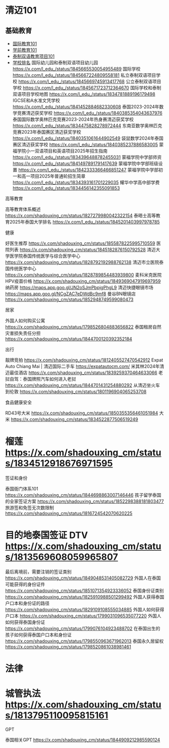 # 清迈101

## 基础教育

- [国际教育101](https://x.com/l_edu_/status/1845673590215385286)
- [学前教育101](https://x.com/l_edu_/status/1844893677371654612)
- [泰制双语教育项目101](https://x.com/l_edu_/status/1844898047567986701)
- [学校排名](https://x.com/l_edu_/status/1840386652256215501)
国际幼儿园和泰制双语项目幼儿园 https://x.com/l_edu_/status/1845665530054955489
国际学校 https://x.com/l_edu_/status/1845667224809558181
私立泰制双语项目学校 https://x.com/l_edu_/status/1845669745913417768
公立泰制双语项目学校 https://x.com/l_edu_/status/1845671723712364670
国际学校和泰制双语项目学校地图 https://x.com/l_edu_/status/1834781889196179498
IGCSE和A水准文凭学校 https://x.com/l_edu_/status/1841452884682330608
泰国2023-2024年数学竞赛清迈获奖学校 https://x.com/l_edu_/status/1840385354043637976
泰国国际数学奥林匹克竞赛2023-2024年热身赛清迈获奖学校 https://x.com/l_edu_/status/1834475828278972444
东南亚数学奥林匹克竞赛2023年泰国赛区清迈获奖学校 https://x.com/l_edu_/status/1840351061644902549
袋鼠数学2024年泰国赛区清迈获奖学校 https://x.com/l_edu_/status/1840385237886583005
蒙福学院小一双语项目和英语项目2025年招生指南 https://x.com/l_edu_/status/1834396488782455031
蒙福学院中学部师资 https://x.com/l_edu_/status/1841497891791417639
蒙福学院中学部班级设置 https://x.com/l_edu_/status/1842333366466851247
蒙福学院中学部初一和高一项目2025年普通轮招生简章 https://x.com/l_edu_/status/1834393161701229035
耀华中学高中部学费 https://x.com/l_edu_/status/1834456142355091853

高等教育

高等教育体系概述 https://x.com/shadouxing_cm/status/1827279980042322154
泰晤士高等教育2025年泰国大学排名 https://x.com/l_edu_/status/1845201403997978785

健康

好医生推荐 https://x.com/shadouxing_cm/status/1855878225995710559
医院列表 https://x.com/shadouxing_cm/status/1845182876150792528
清迈大学医学院泰国传统医学与综合医学中心 https://x.com/shadouxing_cm/status/1828792192988762138
清迈市立医院泰国传统医学中心 https://x.com/shadouxing_cm/status/1828789854483939800
麦科米克医院HPV疫苗价格 https://x.com/shadouxing_cm/status/1849369047919697959
纳药房 https://maps.app.goo.gl/JN2oSJmPbpjgPhgL9
清迈快捷眼镜市场 https://maps.app.goo.gl/NCgZAC7eDWdBc9mf8
曼谷BN眼镜店 https://x.com/shadouxing_cm/status/1852948749599080473

居家

外国人如何购买公寓 https://x.com/shadouxing_cm/status/1798526804883656822
泰国租房自然灾害损失责任分担 https://x.com/shadouxing_cm/status/1844700120392352184

出行

靓牌竞拍 https://x.com/shadouxing_cm/status/1812405527470542912
Expat Auto Chiang Mai | 清迈国际二手车 https://expatautocm.com/
米其林2024年清迈最佳酒店 https://x.com/shadouxing_cm/status/1839259370464633066
老挝自驾：泰国牌照汽车如何进入老挝 https://x.com/shadouxing_cm/status/1844701431254880292
从清迈坐火车到伦敦 https://x.com/shadouxing_cm/status/1801196904065253708

食品健康安全

RD43号大米 https://x.com/shadouxing_cm/status/1850355356461051984
大米 https://x.com/shadouxing_cm/status/1834522877506519249
# 榴莲 https://x.com/shadouxing_cm/status/1834512918676971595

签证和身份

泰国衙门体系101 https://x.com/shadouxing_cm/status/1844698863007146446
孩子留学泰国的全家签证方案 https://x.com/shadouxing_cm/status/1852298388181803477
旅游签和免签无次数限制 https://x.com/shadouxing_cm/status/1816724542070620225
# 目的地泰国签证 DTV https://x.com/shadouxing_cm/status/1813569608059965807
最后离境前，需要注销的签证类别 https://x.com/shadouxing_cm/status/1849048531405082729
外国人在泰国可能获得的身份证件 https://x.com/shadouxing_cm/status/1851071354923336052
泰国身份证类别 https://x.com/shadouxing_cm/status/1825910988501299492
外国人获得泰国户口本和身份证的路径 https://x.com/shadouxing_cm/status/1829109108555034885
外国人如何获得户口本 https://x.com/shadouxing_cm/status/1799031096535077220
外国人如何获得泰国身份证 https://x.com/shadouxing_cm/status/1799076104923488702
在泰国出生的孩子如何获得泰国户口本和身份证 https://x.com/shadouxing_cm/status/1798550963671962013
泰国永久居留权 https://x.com/shadouxing_cm/status/1798520861038981461

# 法律

# 城管执法 https://x.com/shadouxing_cm/status/1813795110095815161

GPT

泰国相关GPT https://x.com/shadouxing_cm/status/1844909212985590124
